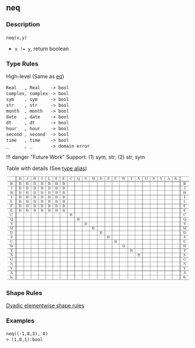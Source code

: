 ## neq

### Description

`neq(x,y)`

- `x != y`, return boolean

### Type Rules

High-level (Same as [eq](eq.md))

```no-highlight
Real   , Real    -> bool
complex, complex -> bool
sym    , sym     -> bool
str    , str     -> bool
month  , month   -> bool
date   , date    -> bool
dt     , dt      -> bool
hour   , hour    -> bool
second , second  -> bool
time   , time    -> bool
_      , _       -> domain error
```

!!! danger "Future Work"
    Support: (1) sym, str; (2) str, sym

Table with details (See [type alias](../types.md))

![lt](../types/eq.png)

### Shape Rules

[Dyadic elementwise shape rules](../shapes.md#dyadic-elementwise)

### Examples

```no-highlight
neq((-1,0,3), 0)
> (1,0,1):bool
```
